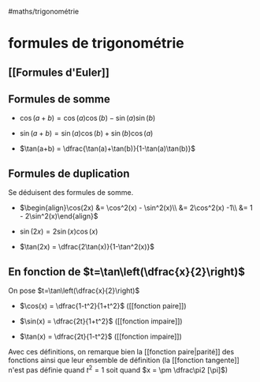 #maths/trigonométrie 
# formules de trigonométrie

## [[Formules d'Euler]]

## Formules de somme

 - $\cos(a+b) = \cos(a)\cos(b) - \sin(a)\sin(b)$

 - $\sin(a+b) = \sin(a)\cos(b)+\sin(b)\cos(a)$

 - $\tan(a+b) = \dfrac{\tan(a)+\tan(b)}{1-\tan(a)\tan(b)}$


## Formules de duplication
Se déduisent des formules de somme.

 - $\begin{align}\cos(2x) &= \cos^2(x) - \sin^2(x)\\ &= 2\cos^2(x) -1\\ &= 1 - 2\sin^2(x)\end{align}$

 - $\sin(2x) = 2\sin(x)\cos(x)$

 - $\tan(2x) = \dfrac{2\tan(x)}{1-\tan^2(x)}$

## En fonction de $t=\tan\left(\dfrac{x}{2}\right)$
On pose $t=\tan\left(\dfrac{x}{2}\right)$
 - $\cos(x) = \dfrac{1-t^2}{1+t^2}$ ([[fonction paire]])

 - $\sin(x) = \dfrac{2t}{1+t^2}$ ([[fonction impaire]])

 - $\tan(x) = \dfrac{2t}{1-t^2}$ ([[fonction impaire]])

Avec ces définitions, on remarque bien la [[fonction paire|parité]] des fonctions ainsi que leur ensemble de définition (la [[fonction tangente]] n'est pas définie quand $t^2 = 1$ soit quand $x = \pm \dfrac\pi2 [\pi]$)

